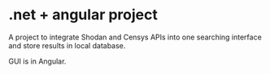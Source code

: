 # .net + angular project

A project to integrate Shodan and Censys APIs into one searching interface and store results in local database.

GUI is in Angular.
